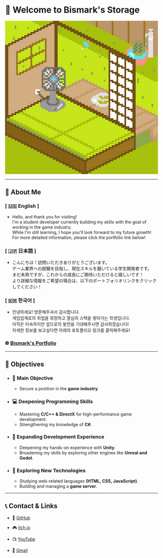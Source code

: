 # 👋 Welcome to Bismark's Storage

<div align="center">
<img src="https://raw.githubusercontent.com/Bismark-PG/Bismark-PG.github.io/main/Assets/Bismark.jpg">
</div>

---

## 📖 About Me
### [ 🇺🇸 English ]

- Hello, and thank you for visiting!\
I'm a student developer currently building my skills with the goal of working in the game industry.\
While I'm still learning, I hope you'll look forward to my future growth!\
For more detailed information, please click the portfolio link below!

### [ 🇯🇵 日本語 ]

- こんにちは！訪問いただきありがとうございます。\
ゲーム業界への就職を目指し、現在スキルを磨いている学生開発者です。\
まだ未熟ですが、これからの成長にご期待いただけると嬉しいです！\
より詳細な情報をご希望の場合は、以下のポートフォリオリンクをクリックしてください！

### [ 🇰🇷 한국어 ]

- 안녕하세요! 방문해주셔서 감사합니다.\
게임업계로의 취업을 희망하고 열심히 스택을 쌓아가는 학생입니다.\
아직은 미숙하지만 앞으로의 발전을 기대해주시면 감사하겠습니다!\
자세한 정보를 보고싶다면 아래의 포토폴리오 링크를 클릭해주세요!

### 🌐 [Bismark's Portfolio](https://bismark-pg.github.io/)

---

## 🎯 Objectives
 
 - ### 💼 Main Objective
   + Secure a position in the **game industry**.

 - ### 💻 Deepening Programming Skills
   + Mastering **C/C++ & DirectX** for high-performance game development.
   + Strengthening my knowledge of **C#**.
 
 - ### 🚀 Expanding Development Experience
   + Deepening my hands-on experience with **Unity**.
   + Broadening my skills by exploring other engines like **Unreal and Godot**.

 - ### 🌱 Exploring New Technologies
   + Studying web-related languages **(HTML, CSS, JavaScript)**.
   + Building and managing a **game server**.

---

## 📞 Contact & Links

- 🔗 [GitHub](https://github.com/Bismark-PG)

- 🎮 [itch.io](https://bis-mark.itch.io)
  
- 📺 [YouTube](https://www.youtube.com/@Bismark_Storage)

- 📧 [Gmail](mailto:chj200202@gmail.com)
